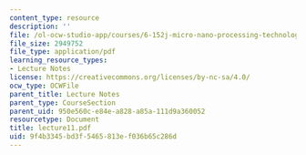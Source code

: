 ```yaml
---
content_type: resource
description: ''
file: /ol-ocw-studio-app/courses/6-152j-micro-nano-processing-technology-fall-2005/9f4b3345bd3f5465813ef036b65c286d_lecture11.pdf
file_size: 2949752
file_type: application/pdf
learning_resource_types:
- Lecture Notes
license: https://creativecommons.org/licenses/by-nc-sa/4.0/
ocw_type: OCWFile
parent_title: Lecture Notes
parent_type: CourseSection
parent_uid: 950e560c-e84e-a828-a85a-111d9a360052
resourcetype: Document
title: lecture11.pdf
uid: 9f4b3345-bd3f-5465-813e-f036b65c286d
---
```

